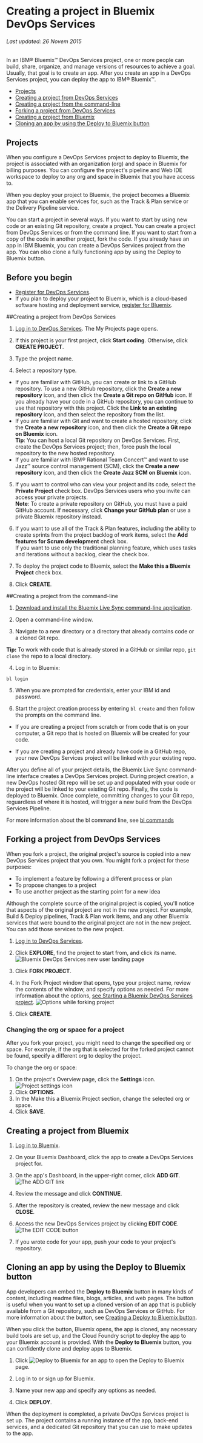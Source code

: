 # Creating a project in Bluemix DevOps Services 

###### Last updated: 26 Novem 2015

In an IBM&reg; Bluemix&trade; DevOps Services project, one or more people can build, share, organize, and manage versions of resources to achieve a goal. Usually, that goal is to create an app. After you create an app in a DevOps Services project, you can deploy the app to IBM&reg; Bluemix&trade;. 


* [Projects](#projects)
* [Creating a project from DevOps Services](#starting_a_devops_services_project)
* [Creating a project from the command-line](#create_project_bl_create)
* [Forking a project from DevOps Services](#forking_a_devops_services_project)
* [Creating a project from Bluemix](#creating_a_devops_services_project_for_your_bluemix_app)
* [Cloning an app by using the Deploy to Bluemix button](#deploy_to_bluemix_button)


<a name='projects'></a>
## Projects
When you configure a DevOps Services project to deploy to Bluemix, the project is associated with an organization (org) and space in Bluemix for billing purposes. You can configure the project's pipeline and Web IDE workspace to deploy to any org and space in Bluemix that you have access to. 

When you deploy your project to Bluemix, the project becomes a Bluemix app that you can enable services for, such as the Track & Plan service or the Delivery Pipeline service. <!--Because the use of services can generate charges, you must set up a Bluemix account for your project.-->

You can start a project in several ways. If you want to start by using new code or an existing Git repository, create a project.  You can create a project from DevOps Services or from the command line.  If you want to start from a copy of the code in another project, fork the code.  If you already have an app in IBM Bluemix, you can create a DevOps Services project from the app.  You can olso clone a fully functioning app by using the Deploy to Bluemix button.

## Before you begin
* [Register for DevOps Services](https://hub.jazz.net). 
* If you plan to deploy your project to Bluemix, which is a cloud-based software hosting and deployment service, [register for Bluemix](http://bluemix.net/). 

<a name='starting_a_devops_services_project'></a>
##Creating a project from DevOps Services

1. [Log in to DevOps Services](https://hub.jazz.net). The My Projects page opens.

2. If this project is your first project, click **Start coding**. Otherwise, click **CREATE PROJECT**.

3. Type the project name.

4. Select a repository type. 
  * If you are familiar with GitHub, you can create or link to a GitHub repository.  To use a new GitHub repository, click the **Create a new repository** icon, and then click the **Create a Git repo on GitHub** icon. If you already have your code in a GitHub repository, you can continue to use that repository with this project. Click the **Link to an existing repository** icon, and then select the repository from the list.    
 * If you are familiar with Git and want to create a hosted repository, click the **Create a new repository** icon, and then click the **Create a Git repo on Bluemix** icon.  
**Tip**: You can host a local Git repository on DevOps Services. First, create the DevOps Services project; then, force push the local repository to the new hosted repository.
 * If you are familiar with IBM&reg;  Rational Team Concert&trade; and want to use Jazz&trade; source control management (SCM), click the **Create a new repository** icon, and then click the **Create Jazz SCM on Bluemix** icon.
 
5. If you want to control who can view your project and its code, select the **Private Project** check box. DevOps Services users who you invite can access your private projects.    
**Note**: To create a private repository on GitHub, you must have a paid GitHub account. If necessary, click **Change your GitHub plan** or use a private Bluemix repository instead.

6. If you want to use all of the Track & Plan features, including the ability to create sprints from the project backlog of work items, select the **Add features for Scrum development** check box.  
If you want to use only the traditional planning feature, which uses tasks and iterations without a backlog, clear the check box.

7. To deploy the project code to Bluemix, select the **Make this a Bluemix Project** check box.  
<!--**Important**: Building and deploying apps can result in charges to your Bluemix billing account. For more information about pricing, [see the Bluemix Pricing page](https://console.ng.bluemix.net/?ace_base=true/#/pricing).-->

8. Click **CREATE**.


<a name='create_project_bl_create'></a>
##Creating a project from the command-line

1. [Download and install the Bluemix Live Sync command-line application](http://livesyncdownload.ng.bluemix.net/).

2. Open a command-line window.

3. Navigate to a new directory or a directory that already contains code or a cloned Git repo.

 **Tip:** To work with code that is already stored in a GitHub or similar repo, `git clone` the repo to a local directory.

4. Log in to Bluemix:
 ```
 bl login
 ```

5. When you are prompted for credentials, enter your IBM id and password.

6. Start the project creation process by entering `bl create` and then follow the prompts on the command line.

 * If you are creating a project from scratch or from code that is on your computer, a Git repo that is hosted on Bluemix will be created for your code.

 * If you are creating a project and already have code in a GitHub repo, your new DevOps Services project will be linked with your existing repo.
 
After you define all of your project details, the Bluemix Live Sync command-line interface creates a DevOps Services project.  During project creation, a new DevOps hosted Git repo will be set up and populated with your code or the project will be linked to your existing Git repo.  Finally, the code is deployed to Bluemix.  Once complete, committing changes to your Git repo, reguardless of where it is hosted, will trigger a new build from the DevOps Services Pipeline.

For more information about the bl command line, see [bl commands](https://www.ng.bluemix.net/docs/cli/bl_cli.html)


<a name='forking_a_devops_services_project'></a>
## Forking a project from DevOps Services

When you fork a project, the original project's source is copied into a new DevOps Services project that you own.  You might fork a project for these purposes:
 * To implement a feature by following a different process or plan
 * To propose changes to a project
 * To use another project as the starting point for a new idea

Although the complete source of the original project is copied, you'll notice that aspects of the original project are not in the new project.  For example, Build & Deploy pipelines, Track & Plan work items, and any other Bluemix services that were bound to the original project are not in the new project.  You can add those services to the new project.

1. [Log in to DevOps Services](https://hub.jazz.net).

2. Click **EXPLORE**, find the project to start from, and click its name.
![Bluemix DevOps Services new user landing page][1]

3. Click **FORK PROJECT**.
	
4. In the Fork Project window that opens, type your project name, review the contents of the window, and specify options as needed. For more information about the options, [see Starting a Bluemix DevOps Services project](#starting_a_devops_services_project).
![Options while forking project][2]

5. Click **CREATE**.


### Changing the org or space for a project

After you fork your project, you might need to change the specified org or space. For example, if the org that is selected for the forked project cannot be found, specify a different org to deploy the project.

To change the org or space:

1. On the project's Overview page, click the **Settings** icon.
![Project settings icon][4]
2. Click **OPTIONS**.
3. In the Make this a Bluemix Project section, change the selected org or space.
4. Click **SAVE**.


<a name='creating_a_devops_services_project_for_your_bluemix_app'></a>
## Creating a project from Bluemix

1. [Log in to Bluemix][3].

2. On your Bluemix Dashboard, click the app to create a DevOps Services project for.

3. On the app's Dashboard, in the upper-right corner, click **ADD GIT**.
![The ADD GIT link][5]

4. Review the message and click **CONTINUE**.

5. After the repository is created, review the new message and click **CLOSE**.

6. Access the new DevOps Services project by clicking **EDIT CODE**.
![The EDIT CODE button][6]  

7. If you wrote code for your app, push your code to your project's repository.


<a name='deploy_to_bluemix_button'></a>
## Cloning an app by using the Deploy to Bluemix button

App developers can embed the **Deploy to Bluemix** button in many kinds of content, including readme files, blogs, articles, and web pages.  The button is useful when you want to set up a cloned version of an app that is publicly available from a Git repository, such as DevOps Services or GitHub. For more information about the button, see [Creating a Deploy to Bluemix button](https://www.ng.bluemix.net/docs/#manageapps/deployingapps.html#deploy_button).

When you click the button, Bluemix opens, the app is cloned, any necessary build tools are set up, and the Cloud Foundry script to deploy the app to your Bluemix account is provided. With the **Deploy to Bluemix** button, you can confidently clone and deploy apps to Bluemix.

1. Click <img class="inline" src="./images/deploy-button.png"  alt="Deploy to Bluemix"> for an app to open the Deploy to Bluemix page.

2. Log in to or sign up for Bluemix.

3. Name your new app and specify any options as needed.

4. Click **DEPLOY**.

When the deployment is completed, a private DevOps Services project is set up.  The project contains a running instance of the app, back-end services, and a dedicated Git repository that you can use to make  updates to the app.

[1]: images/restyle_projectname.png
[2]: images/restyle_newprojectwindow.png
[3]: http://bluemix.net/
[4]: images/project_settings_icon.png
[5]: images/addgit.png
[6]: images/editcode.png
